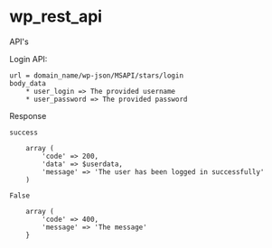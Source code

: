 # wp_rest_api
API's

Login API:

    url = domain_name/wp-json/MSAPI/stars/login
    body_data
        * user_login => The provided username
        * user_password => The provided password
        
Response

    success
    
        array (
            'code' => 200,
            'data' => $userdata,
            'message' => 'The user has been logged in successfully'
        )
        
    False
    
        array (
            'code' => 400,
            'message' => 'The message'
        }